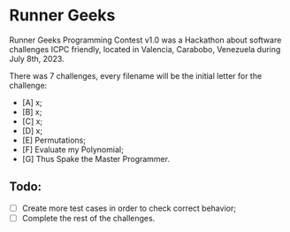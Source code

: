 # Runner Geeks

Runner Geeks Programming Contest v1.0 was a Hackathon about software challenges ICPC friendly, located in Valencia, Carabobo, Venezuela during July 8th, 2023.

There was 7 challenges, every filename will be the initial letter for the challenge:

 - [A] x;
 - [B] x;
 - [C] x;
 - [D] x;
 - [E] Permutations;
 - [F] Evaluate my Polynomial;
 - [G] Thus Spake the Master Programmer.

## Todo:

- [ ] Create more test cases in order to check correct behavior;
- [ ] Complete the rest of the challenges.
